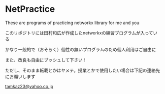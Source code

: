 # NetPractice
These are programs of practicing networkx library for me and you

このリポジトリには田村和広が作成したnetworkxの練習プログラムが入っている

かなり一般的で（おそらく）個性の無いプログラムのため個人利用はご自由に

また、改良も自由にプッシュして下さい！

ただし、そのまま転載とかはヤメテ。授業とかで使用したい場合は下記の連絡先にお願いします

tamkaz23@yahoo.co.jp
